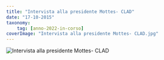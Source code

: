 ```yaml
---
title: "Intervista alla presidente Mottes- CLAD"
date: "17-10-2015"
taxonomy: 
    tag: [anno-2022-in-corso]
coverImage: "Intervista alla presidente Mottes- CLAD.jpg"
---
```


![Intervista alla presidente Mottes- CLAD](images/
)
